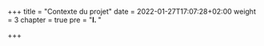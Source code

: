 +++
title = "Contexte du projet"
date = 2022-01-27T17:07:28+02:00
weight = 3
chapter = true
pre = "<b>I. </b>"

+++